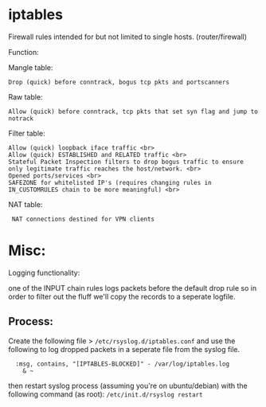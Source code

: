 # iptables
Firewall rules intended for but not limited to single hosts. (router/firewall)

Function:

Mangle table:
```
Drop (quick) before conntrack, bogus tcp pkts and portscanners
```
Raw table: 
```
Allow (quick) before conntrack, tcp pkts that set syn flag and jump to notrack 
```
Filter table:
```
Allow (quick) loopback iface traffic <br>
Allow (quick) ESTABLISHED and RELATED traffic <br>
Stateful Packet Inspection filters to drop bogus traffic to ensure only legitimate traffic reaches the host/network. <br>
Opened ports/services <br>
SAFEZONE for whitelisted IP's (requires changing rules in  IN_CUSTOMRULES chain to be more meaningful) <br>
```

NAT table:
```
 NAT connections destined for VPN clients
```

# Misc:

Logging functionality:

one of the INPUT chain rules logs packets before the default drop rule so in order to filter out the fluff we'll copy the records to a seperate logfile.

## Process:

Create the following file > `/etc/rsyslog.d/iptables.conf`
and use the following to log dropped packets in a seperate file from the syslog file.
```
  :msg, contains, "[IPTABLES-BLOCKED]" - /var/log/iptables.log
    & ~
 ```
 
then restart syslog process (assuming you're on ubuntu/debian) with the following command (as root):
` /etc/init.d/rsyslog restart
`
